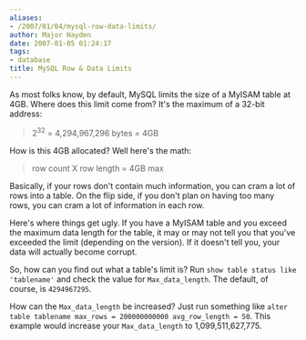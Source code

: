 ```yaml
---
aliases:
- /2007/01/04/mysql-row-data-limits/
author: Major Hayden
date: 2007-01-05 01:24:17
tags:
- database
title: MySQL Row & Data Limits
---
```


As most folks know, by default, MySQL limits the size of a MyISAM table at 4GB. Where does this limit come from? It's the maximum of a 32-bit address:

> 2<sup>32</sup> = 4,294,967,296 bytes = 4GB

How is this 4GB allocated? Well here's the math:

> row count X row length = 4GB max

Basically, if your rows don't contain much information, you can cram a lot of rows into a table. On the flip side, if you don't plan on having too many rows, you can cram a lot of information in each row.

Here's where things get ugly. If you have a MyISAM table and you exceed the maximum data length for the table, it may or may not tell you that you've exceeded the limit (depending on the version). If it doesn't tell you, your data will actually become corrupt.

So, how can you find out what a table's limit is? Run `show table status like 'tablename'` and check the value for `Max_data_length`. The default, of course, is `4294967295`.

How can the `Max_data_length` be increased? Just run something like `alter table tablename max_rows = 200000000000 avg_row_length = 50`. This example would increase your `Max_data_length` to 1,099,511,627,775.
